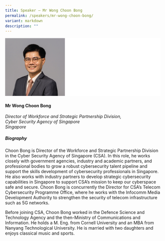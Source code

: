 ```yaml
---
title: Speaker – Mr Wong Choon Bong
permalink: /speakers/mr-wong-choon-bong/
variant: markdown
description: ""
---
```

![](/images/2025%20speakers/Wong_Choon_Bong.png)
#### **Mr Wong Choon Bong**

*Director of Workforce and Strategic Partnership Division,<br>Cyber Security Agency of Singapore<br>Singapore*

##### **Biography**
Choon Bong is Director of the Workforce and Strategic Partnership Division in the Cyber Security Agency of Singapore (CSA).  In this role, he works closely with government agencies, industry and academic partners, and professional bodies to grow a robust cybersecurity talent pipeline and support the skills development of cybersecurity professionals in Singapore.  He also works with industry partners to develop strategic cybersecurity capabilities in Singapore to support CSA’s mission to keep our cyberspace safe and secure.  Choon Bong is concurrently the Director for CSA’s Telecom Cybersecurity Programme Office, where he works with the Infocomm Media Development Authority to strengthen the security of telecom infrastructure such as 5G networks.

Before joining CSA, Choon Bong worked in the Defence Science and Technology Agency and the then-Ministry of Communications and Information. He holds a M. Eng. from Cornell University and an MBA from Nanyang Technological University.  He is married with two daughters and enjoys classical music and sports.